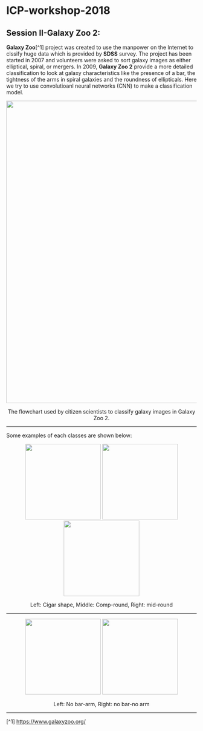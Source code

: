 ICP-workshop-2018
=======

## Session II-Galaxy Zoo 2:

**Galaxy Zoo**[^1] project was created to use the manpower on the Internet to clssify huge data which is provided by **SDSS** survey. The project has been started in 2007 and volunteers were asked to sort galaxy images as either elliptical, spiral, or mergers. In 2009, **Galaxy Zoo 2** provide a more detailed classification to look at galaxy characteristics like the presence of a bar, the tightness of the arms in spiral galaxies and the roundness of ellipticals. Here we try to use convolutioanl neural networks (CNN) to make a classification model.

<div align="center">     
<img src="./images/Galaxy-Zoo-Flowchart.png" width="800" />
</div>  
<div align="center">
<p>The flowchart used by citizen scientists to classify galaxy images in Galaxy Zoo 2.</p>
</div>

<hr>

Some examples of each classes are shown below:

<div align="center">   

<img src="./images/cigar_shaped_0" width="200"/>

<img src="./images/comp_round_0" width="200"/>
  
<img src="./images/mid_round_0" width="200" />
</div>  
<div align="center">
<p>Left: Cigar shape, Middle: Comp-round, Right: mid-round</p>
</div>
<hr>
<div align="center">
  <img src="./images/no_bar_arm_0" width="200"/>
  <img src="./images/no_bar_no_arm_0" width="200"/>
  
</div>
<div align="center">
  <p>Left: No bar-arm, Right: no bar-no arm</p>
  </div>
<hr>

[^1] https://www.galaxyzoo.org/
